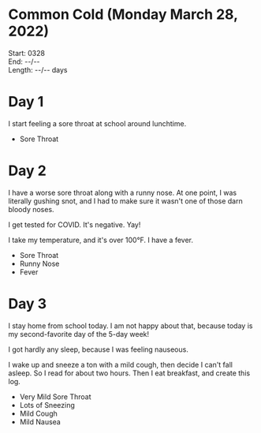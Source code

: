 # Common Cold (Monday March 28, 2022)
Start: 0328
<br />
End: --/--
<br />
Length: --/-- days

# Day 1
I start feeling a sore throat at school around lunchtime.
- Sore Throat

# Day 2
I have a worse sore throat along with a runny nose. At one point, I was literally gushing snot, and I had to make sure it wasn't one of those darn bloody noses.

I get tested for COVID. It's negative. Yay!

I take my temperature, and it's over 100&deg;F. I have a fever.
- Sore Throat
- Runny Nose
- Fever

# Day 3
I stay home from school today. I am not happy about that, because today is my second-favorite day of the 5-day week!

I got hardly any sleep, because I was feeling nauseous.

I wake up and sneeze a ton with a mild cough, then decide I can't fall asleep. So I read for about two hours. Then I eat breakfast, and create this log.
- Very Mild Sore Throat
- Lots of Sneezing
- Mild Cough
- Mild Nausea
<!-- unauseros -->
